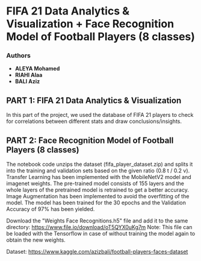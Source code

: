 # FIFA 21 Data Analytics & Visualization + Face Recognition Model of Football Players (8 classes)

### Authors
- **ALEYA Mohamed**
- **RIAHI Alaa**
- **BALI Aziz**

## PART 1: FIFA 21 Data Analytics & Visualization
In this part of the project, we used the database of FIFA 21 players to check for correlations between different stats and draw conclusions/insights.

## PART 2: Face Recognition Model of Football Players (8 classes)
The notebook code unzips the dataset (fifa_player_dataset.zip) and splits it into the training and validation sets based on the given ratio (0.8 t / 0.2 v). Transfer Learning has been implemented with the MobileNetV2 model and imagenet weights. The pre-trained model consists of 155 layers and the whole layers of the pretrained model is retrained to get a better accuracy. Image Augmentation has been implemented to avoid the overfitting of the model. The model has been trained for the 30 epochs and the Validation Accuracy of 97% has been yielded.

Download the "Weights Face Recognitions.h5" file and add it to the same directory: https://www.file.io/download/oT5QYX0uKg7m
Note: This file can be loaded with the Tensorflow in case of without training the model again to obtain the new weights.

Dataset: https://www.kaggle.com/azizbali/football-players-faces-dataset
